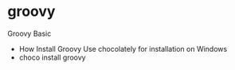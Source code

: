 # groovy
Groovy Basic

- How Install Groovy 
Use chocolately for installation on Windows
 - choco install groovy 